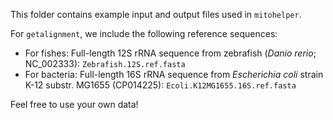 This folder contains example input and output files used in `mitohelper`.

For `getalignment`, we include the following reference sequences:
- For fishes: Full-length 12S rRNA sequence from zebrafish (<i>Danio rerio</i>; NC_002333): `Zebrafish.12S.ref.fasta`
- For bacteria: Full-length 16S rRNA sequence from <i>Escherichia coli</i> strain K-12 substr. MG1655 (CP014225): `Ecoli.K12MG1655.16S.ref.fasta`

Feel free to use your own data!
